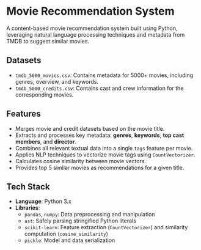 ﻿#  Movie Recommendation System

A content-based movie recommendation system built using Python, leveraging natural language processing techniques and metadata from TMDB to suggest similar movies.

##  Datasets

- `tmdb_5000_movies.csv`: Contains metadata for 5000+ movies, including genres, overview, and keywords.
- `tmdb_5000_credits.csv`: Contains cast and crew information for the corresponding movies.

##  Features

- Merges movie and credit datasets based on the movie title.
- Extracts and processes key metadata: **genres**, **keywords**, **top cast members**, and **director**.
- Combines all relevant textual data into a single `tags` feature per movie.
- Applies NLP techniques to vectorize movie tags using `CountVectorizer`.
- Calculates cosine similarity between movie vectors.
- Provides top 5 similar movies as recommendations for a given title.

##  Tech Stack

- **Language**: Python 3.x  
- **Libraries**:
  - `pandas`, `numpy`: Data preprocessing and manipulation
  - `ast`: Safely parsing stringified Python literals
  - `scikit-learn`: Feature extraction (`CountVectorizer`) and similarity computation (`cosine_similarity`)
  - `pickle`: Model and data serialization


